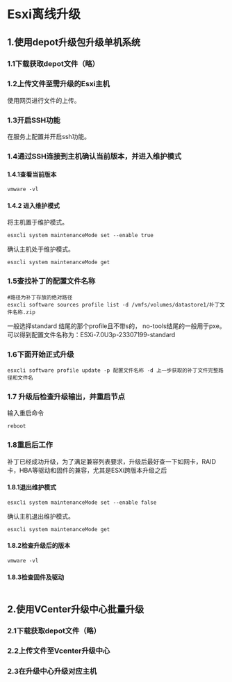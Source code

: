 # Esxi离线升级
## 1.使用depot升级包升级单机系统
### 1.1下载获取depot文件（略）

### 1.2上传文件至需升级的Esxi主机
使用网页进行文件的上传。
### 1.3开启SSH功能
在服务上配置并开启ssh功能。

### 1.4通过SSH连接到主机确认当前版本，并进入维护模式
#### 1.4.1查看当前版本
```
vmware -vl
```
#### 1.4.2 进入维护模式
将主机置于维护模式。
```
esxcli system maintenanceMode set --enable true
```
确认主机处于维护模式。
```
esxcli system maintenanceMode get
```
### 1.5查找补丁的配置文件名称
```
#路径为补丁存放的绝对路径
esxcli software sources profile list -d /vmfs/volumes/datastore1/补丁文件名称.zip
```
一般选择standard 结尾的那个profile且不带s的， no-tools结尾的一般用于pxe。可以得到配置文件名称为：ESXi-7.0U3p-23307199-standard

### 1.6下面开始正式升级
```
esxcli software profile update -p 配置文件名称 -d 上一步获取的补丁文件完整路径和文件名
```
### 1.7 升级后检查升级输出，并重启节点
输入重启命令
```
reboot
```

### 1.8重启后工作
补丁已经成功升级，为了满足兼容列表要求，升级后最好查一下如网卡，RAID卡，HBA等驱动和固件的兼容，尤其是ESXi跨版本升级之后
#### 1.8.1退出维护模式
```
esxcli system maintenanceMode set --enable false
```
确认主机退出维护模式。
```
esxcli system maintenanceMode get
```
#### 1.8.2检查升级后的版本
```
vmware -vl
```
#### 1.8.3检查固件及驱动
```
```
## 2.使用VCenter升级中心批量升级
### 2.1下载获取depot文件（略）

### 2.2上传文件至Vcenter升级中心

### 2.3在升级中心升级对应主机




